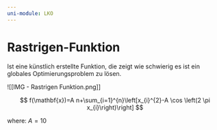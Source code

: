 ```yaml
---
uni-module: LKO
---
```


# Rastrigen-Funktion

Ist eine künstlich erstellte Funktion, die zeigt wie schwierig es ist ein globales Optimierungsproblem zu lösen.

![[IMG - Rastrigen Funktion.png]]

$$
f(\mathbf{x})=A n+\sum_{i=1}^{n}\left[x_{i}^{2}-A \cos \left(2 \pi x_{i}\right)\right]
$$

where: $A=10$
